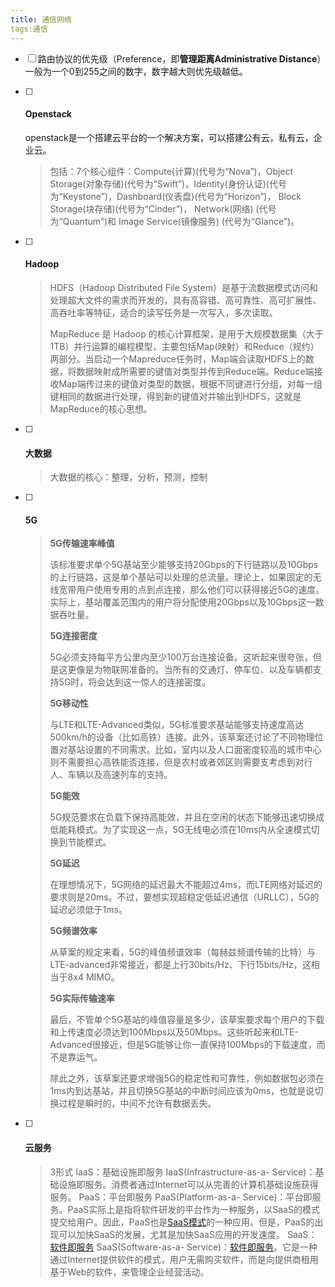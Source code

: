 ```yaml
---
title: 通信网络
tags:通信
---
```



- [ ] 路由协议的优先级（Preference，即**管理距离Administrative Distance**）一般为一个0到255之间的数字，数字越大则优先级越低。

- [ ] #### Openstack

  openstack是一个搭建云平台的一个解决方案，可以搭建公有云，私有云，企业云。
  
  > 包括：7个核心组件：Compute(计算)(代号为“Nova”)，Object Storage(对象存储)(代号为“Swift”)，Identity(身份认证)(代号为“Keystone”)，Dashboard(仪表盘)(代号为“Horizon”)， Block Storage(块存储)(代号为“Cinder”)， Network(网络) (代号为“Quantum”)和 Image Service(镜像服务) (代号为“Glance”)。

- [ ] #### Hadoop

  > HDFS（Hadoop Distributed File System）是基于流数据模式访问和处理超大文件的需求而开发的，具有高容错、高可靠性、高可扩展性、高吞吐率等特征，适合的读写任务是一次写入，多次读取。
  >
  > MapReduce 是 Hadoop 的核心计算框架，是用于大规模数据集（大于1TB）并行运算的编程模型，主要包括Map(映射）和Reduce（规约）两部分。当启动一个Mapreduce任务时，Map端会读取HDFS上的数据，将数据映射成所需要的键值对类型并传到Reduce端。Reduce端接收Map端传过来的键值对类型的数据，根据不同键进行分组，对每一组键相同的数据进行处理，得到新的键值对并输出到HDFS，这就是MapReduce的核心思想。

- [ ] #### 大数据

  > 大数据的核心：整理，分析，预测，控制

- [ ] #### 5G

  > **5G传输速率峰值**
  >
  > 该标准要求单个5G基站至少能够支持20Gbps的下行链路以及10Gbps的上行链路，这是单个基站可以处理的总流量。理论上，如果固定的无线宽带用户使用专用的点到点连接，那么他们可以获得接近5G的速度。实际上，基站覆盖范围内的用户将分配使用20Gbps以及10Gbps这一数据吞吐量。
  >
  > **5G连接密度**
  >
  > 5G必须支持每平方公里内至少100万台连接设备。这听起来很夸张，但是这更像是为物联网准备的。当所有的交通灯、停车位、以及车辆都支持5G时，将会达到这一惊人的连接密度。
  >
  > **5G移动性**
  >
  > 与LTE和LTE-Advanced类似，5G标准要求基站能够支持速度高达500km/h的设备（比如高铁）连接。此外，该草案还讨论了不同物理位置对基站设置的不同需求。比如，室内以及人口面密度较高的城市中心则不需要担心高铁能否连接，但是农村或者郊区则需要支考虑到对行人、车辆以及高速列车的支持。
  >
  > **5G能效**
  >
  > 5G规范要求在负载下保持高能效，并且在空闲的状态下能够迅速切换成低能耗模式。为了实现这一点，5G无线电必须在10ms内从全速模式切换到节能模式。
  >
  > **5G延迟**
  >
  > 在理想情况下，5G网络的延迟最大不能超过4ms，而LTE网络对延迟的要求则是20ms。不过，要想实现超稳定低延迟通信（URLLC），5G的延迟必须低于1ms。
  >
  > **5G频谱效率**
  >
  > 从草案的规定来看，5G的峰值频谱效率（每赫兹频谱传输的比特）与LTE-advanced非常接近，都是上行30bits/Hz、下行15bits/Hz，这相当于8x4 MIMO。
  >
  > **5G实际传输速率**
  >
  > 最后，不管单个5G基站的峰值容量是多少，该草案要求每个用户的下载和上传速度必须达到100Mbps以及50Mbps。这些听起来和LTE-Advanced很接近，但是5G能够让你一直保持100Mbps的下载速度，而不是靠运气。
  >
  > 除此之外，该草案还要求增强5G的稳定性和可靠性，例如数据包必须在1ms内到达基站，并且切换5G基站的中断时间应该为0ms，也就是说切换过程是瞬时的，中间不允许有数据丢失。

- [ ] #### 云服务

  > 3形式
  > IaaS：基础设施即服务
  > IaaS(Infrastructure-as-a- Service)：基础设施即服务。消费者通过Internet可以从完善的计算机基础设施获得服务。
  > PaaS：平台即服务
  > PaaS(Platform-as-a- Service)：平台即服务。PaaS实际上是指将软件研发的平台作为一种服务，以SaaS的模式提交给用户。因此，PaaS也是[SaaS模式](https://www.baidu.com/s?wd=SaaS模式&tn=SE_PcZhidaonwhc_ngpagmjz&rsv_dl=gh_pc_zhidao)的一种应用。但是，PaaS的出现可以加快SaaS的发展，尤其是加快SaaS应用的开发速度。
  > SaaS：[软件即服务](https://www.baidu.com/s?wd=软件即服务&tn=SE_PcZhidaonwhc_ngpagmjz&rsv_dl=gh_pc_zhidao)
  > SaaS(Software-as-a- Service)：[软件即服务](https://www.baidu.com/s?wd=软件即服务&tn=SE_PcZhidaonwhc_ngpagmjz&rsv_dl=gh_pc_zhidao)。它是一种通过Internet提供软件的模式，用户无需购买软件，而是向提供商租用基于Web的软件，来管理企业经营活动。

  
